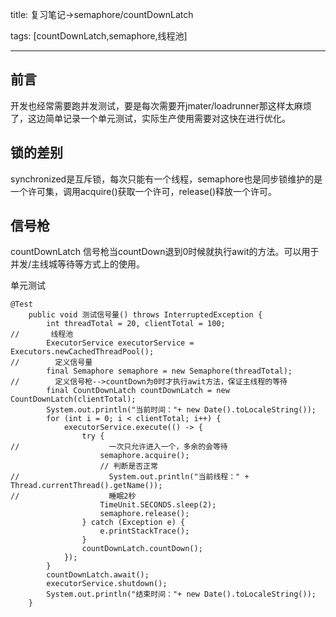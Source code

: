 
title: 复习笔记->semaphore/countDownLatch

tags:
	[countDownLatch,semaphore,线程池]

---
## 前言
开发也经常需要跑并发测试，要是每次需要开jmater/loadrunner那这样太麻烦了，这边简单记录一个单元测试，实际生产使用需要对这快在进行优化。

## 锁的差别
synchronized是互斥锁，每次只能有一个线程，semaphore也是同步锁维护的是一个许可集，调用acquire()获取一个许可，release()释放一个许可。

## 信号枪
countDownLatch 信号枪当countDown退到0时候就执行awit的方法。可以用于并发/主线城等待等方式上的使用。
<!--more-->

单元测试

```
@Test
    public void 测试信号量() throws InterruptedException {
        int threadTotal = 20, clientTotal = 100;
//       线程池        
        ExecutorService executorService = Executors.newCachedThreadPool();
//        定义信号量
        final Semaphore semaphore = new Semaphore(threadTotal);
//        定义信号枪-->countDown为0时才执行awit方法，保证主线程的等待
        final CountDownLatch countDownLatch = new CountDownLatch(clientTotal);
        System.out.println("当前时间："+ new Date().toLocaleString());
        for (int i = 0; i < clientTotal; i++) {
            executorService.execute(() -> {
                try {
//                    一次只允许进入一个，多余的会等待
                    semaphore.acquire();
                    // 判断是否正常
//                    System.out.println("当前线程：" + Thread.currentThread().getName());
//                    睡眠2秒
                    TimeUnit.SECONDS.sleep(2);
                    semaphore.release();
                } catch (Exception e) {
                    e.printStackTrace();
                }
                countDownLatch.countDown();
            });
        }
        countDownLatch.await();
        executorService.shutdown();
        System.out.println("结束时间："+ new Date().toLocaleString());
    }
```

